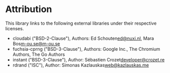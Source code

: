 # Attribution

This library links to the following external libraries under their respective
licenses.

- cloudabi ("BSD-2-Clause"), Authors: Ed Schouten<ed@nuxi.nl>, Mara Bos<m-ou.se@m-ou.se>
- fuchsia-cprng ("BSD-3-Clause"), Authors: Google Inc., The Chromium Authors, The Go Authors
- instant ("BSD-3-Clause"), Author: Sébastien Crozet<developer@crozet.re>
- rdrand ("ISC"), Author:  Simonas Kazlauskas<web@kazlauskas.me>

